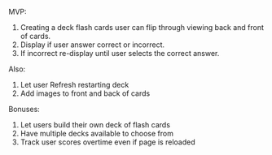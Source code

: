 MVP:
1. Creating a deck flash cards user can flip through viewing back and front of cards.
2. Display if user answer correct or incorrect. 
3. If incorrect re-display until user selects the correct answer. 

Also:
1. Let user Refresh restarting deck
2. Add images to front and back of cards

Bonuses: 
1. Let users build their own deck of flash cards
2. Have multiple decks available to choose from
3. Track user scores overtime even if page is reloaded
